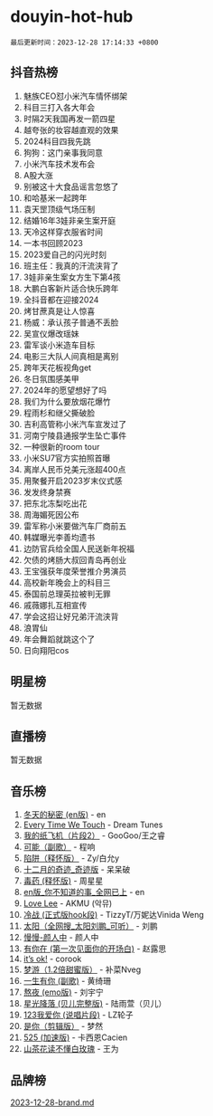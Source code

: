 # douyin-hot-hub

`最后更新时间：2023-12-28 17:14:33 +0800`

## 抖音热榜

1. 魅族CEO怼小米汽车情怀绑架
1. 科目三打入各大年会
1. 时隔2天我国再发一箭四星
1. 越夸张的妆容越直观的效果
1. 2024科目四我先跳
1. 狗狗：这门亲事我同意
1. 小米汽车技术发布会
1. A股大涨
1. 别被这十大食品谣言忽悠了
1. 和哈基米一起跨年
1. 袁天罡顶级气场压制
1. 结婚16年3娃非亲生案开庭
1. 天冷这样穿衣服省时间
1. 一本书回顾2023
1. 2023爱自己的闪光时刻
1. 班主任：我真的汗流浃背了
1. 3娃非亲生案女方生下第4孩
1. 大鹏白客新片适合快乐跨年
1. 全抖音都在迎接2024
1. 烤甘蔗真是让人惊喜
1. 杨威：承认孩子普通不丢脸
1. 吴宣仪爆改瑶妹
1. 雷军谈小米造车目标
1. 电影三大队人间真相是离别
1. 跨年天花板视角get
1. 冬日氛围感美甲
1. 2024年的愿望想好了吗
1. 我们为什么要放烟花爆竹
1. 程雨杉和继父撕破脸
1. 吉利高管称小米汽车宣发过了
1. 河南宁陵县通报学生坠亡事件
1. 一种很新的room tour
1. 小米SU7官方实拍照首曝
1. 离岸人民币兑美元涨超400点
1. 用聚餐开启2023岁末仪式感
1. 发发终身禁赛
1. 把东北冻梨吃出花
1. 周海媚死因公布
1. 雷军称小米要做汽车厂商前五
1. 韩媒曝光李善均遗书
1. 边防官兵给全国人民送新年祝福
1. 欠债的烤肠大叔回青岛再创业
1. 王宝强获年度荣誉推介男演员
1. 高校新年晚会上的科目三
1. 泰国前总理英拉被判无罪
1. 戚薇娜扎互相宣传
1. 学会这招让好兄弟汗流浃背
1. 浪胃仙
1. 年会舞蹈就跳这个了
1. 日向翔阳cos

## 明星榜

暂无数据

## 直播榜

暂无数据

## 音乐榜

1. [冬天的秘密 (en版)](https://sf3-cdn-tos.douyinstatic.com/obj/tos-cn-ve-2774/okIuMHDdzyf3FjGK4Lphe1vfHcQaPIHAg0Z4CR) - en
1. [Every Time We Touch](https://sf6-cdn-tos.douyinstatic.com/obj/tos-cn-ve-2774/ogN6lUKQeBBfEVhIOMikG1CcJjugxk1tztZyhP) - Dream Tunes
1. [我的纸飞机（片段2）](https://sf3-cdn-tos.douyinstatic.com/obj/tos-cn-ve-2774/oM2ZrKcg2CD5AeRB2gkeXOFB1IxAGJdZPazYHf) - GooGoo/王之睿
1. [可能（副歌）](https://sf6-cdn-tos.douyinstatic.com/obj/tos-cn-ve-2774/cde1731888894259b333569393c2fb51) - 程响
1. [陷阱（释怀版）](https://sf6-cdn-tos.douyinstatic.com/obj/tos-cn-ve-2774/oE8C21LeZrzKLDFfQYgMzx4GAIHageG5IzayY7) - Zy/白允y
1. [十二月的奇迹_奇迹版](https://sf6-cdn-tos.douyinstatic.com/obj/tos-cn-ve-2774/oMslvA9FBzGMGHnyUuoiiUjtIAXfMz6tzwByW8) - 呆呆破
1. [毒药 (释怀版)](https://sf3-cdn-tos.douyinstatic.com/obj/tos-cn-ve-2774/oYILMEAzspdZBIzy4frJNB8ZHPHWAhiwowd4Ad) - 周星星
1. [en版_你不知道的事_全网已上](https://sf3-cdn-tos.douyinstatic.com/obj/tos-cn-ve-2774/o4QbYLDezHUtFyDKdF9XfmPhIewaqEQAggj6Cb) - en
1. [Love Lee](https://sf6-cdn-tos.douyinstatic.com/obj/tos-cn-ve-2774/o05GbkJGbCBTdDnMtB0fwOYgkeZp23vrWQDQBS) - AKMU (악뮤)
1. [冷战 (正式版hook段)](https://sf3-cdn-tos.douyinstatic.com/obj/tos-cn-ve-2774/oMuEoiBasWApEMVDgNiI8VAByNmwo5J0pyf8Yx) - TizzyT/万妮达Vinida Weng
1. [太阳（全网搜_太阳刘鹏_可听）](https://sf3-cdn-tos.douyinstatic.com/obj/tos-cn-ve-2774/ogWbyIQnlBFImVbeDocRdCIYtBHlbJXgfZMvgz) - 刘鹏
1. [慢慢-颜人中](https://sf6-cdn-tos.douyinstatic.com/obj/tos-cn-ve-2774/ocjHNfBXdBxQNC8ZGAeoLMFTUgtBg8bkExunDC) - 颜人中
1. [有你在 (第一次见面你的开场白)](https://sf6-cdn-tos.douyinstatic.com/obj/tos-cn-ve-2774/oAthrQ3ClJBfI57uBoFEgNDYtNCZ0TSYQQfxQ0) - 赵露思
1. [it’s ok!](https://sf6-cdn-tos.douyinstatic.com/obj/tos-cn-ve-2774/0fc4d0ee28444bd0ab76e8b7c0003f52) - corook
1. [梦游（1.2倍甜蜜版）](https://sf6-cdn-tos.douyinstatic.com/obj/tos-cn-ve-2774/o4gyAUm8hwufoEABmwVIiQtHsFuGzAEEWtNMzo) - 补菜Nveg
1. [一生有你 (副歌)](https://sf3-cdn-tos.douyinstatic.com/obj/tos-cn-ve-2774/o8xzM8HLaQzgMiJ96FKAWCenIuzkFpfClDdmeW) - 黄绮珊
1. [熬夜 (emo版)](https://sf6-cdn-tos.douyinstatic.com/obj/tos-cn-ve-2774/ocQZvZErLThAfNQOtBZ178gQDfCDFBL9iB5lvY) - 刘宇宁
1. [星光降落 (贝儿完整版)](https://sf6-cdn-tos.douyinstatic.com/obj/tos-cn-ve-2774/okwB9hAwyAtsFFkFBzAX1hOOfQuIoMNs0W2Mwr) - 陆雨萱（贝儿）
1. [123我爱你 (说唱片段)](https://sf3-cdn-tos.douyinstatic.com/obj/tos-cn-ve-2774/oYCWFpY0hL9kda0dQKIGDYeKYfQmAse0DgpDjz) - LZ轮子
1. [是你（剪辑版）](https://sf6-cdn-tos.douyinstatic.com/obj/tos-cn-ve-2774/46019dae783c4c969944217fe1cfafc4) - 梦然
1. [525 (加速版)](https://sf6-cdn-tos.douyinstatic.com/obj/tos-cn-ve-2774/oIfKCtqfDyP8Vc9FpAPgWMyezT6LnDT1abRwGg) - 卡西恩Cacien
1. [山茶花读不懂白玫瑰](https://sf6-cdn-tos.douyinstatic.com/obj/tos-cn-ve-2774/osfn8B7DktrRHEPJgPCfDbw7QDQEkwC16BxZg9) - 王为

## 品牌榜

[2023-12-28-brand.md](2023-12-28-brand.md)
